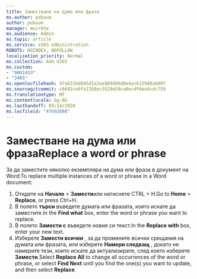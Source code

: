 ```yaml
---
title: Заместване на дума или фраза
ms.author: pebaum
author: pebaum
manager: mnirkhe
ms.audience: Admin
ms.topic: article
ms.service: o365-administration
ROBOTS: NOINDEX, NOFOLLOW
localization_priority: Normal
ms.collection: Adm_O365
ms.custom:
- "9001453"
- "3465"
ms.openlocfilehash: 47a631bd045d3a3ae889d00d8e4ac615948a0d0f
ms.sourcegitcommit: c6692ce0fa1358ec3529e59ca0ecdfdea4cdc759
ms.translationtype: MT
ms.contentlocale: bg-BG
ms.lasthandoff: 09/14/2020
ms.locfileid: "47692680"
---
```

# <a name="replace-a-word-or-phrase"></a><span data-ttu-id="be2ac-102">Заместване на дума или фраза</span><span class="sxs-lookup"><span data-stu-id="be2ac-102">Replace a word or phrase</span></span>

<span data-ttu-id="be2ac-103">За да заместите няколко екземпляра на дума или фраза в документ на Word:</span><span class="sxs-lookup"><span data-stu-id="be2ac-103">To replace multiple instances of a word or phrase in a Word document:</span></span>

1. <span data-ttu-id="be2ac-104">Отидете на **Начало**  >  **Замести**или натиснете CTRL + H.</span><span class="sxs-lookup"><span data-stu-id="be2ac-104">Go to **Home** > **Replace**, or press Ctrl+H.</span></span>
2. <span data-ttu-id="be2ac-105">В полето **търси** въведете думата или фразата, която искате да заместите.</span><span class="sxs-lookup"><span data-stu-id="be2ac-105">In the **Find what** box, enter the word or phrase you want to replace.</span></span> 
3. <span data-ttu-id="be2ac-106">В полето **Замести с** въведете новия си текст.</span><span class="sxs-lookup"><span data-stu-id="be2ac-106">In the **Replace with** box, enter your new text.</span></span>
3. <span data-ttu-id="be2ac-107">Изберете **Замести всички** , за да промените всички срещания на думата или фразата, или изберете **Намери следващ** , докато не намерите тези, които искате да актуализирате, след което изберете **Замести**.</span><span class="sxs-lookup"><span data-stu-id="be2ac-107">Select **Replace All** to change all occurrences of the word or phrase, or select **Find Next** until you find the one(s) you want to update, and then select **Replace**.</span></span>